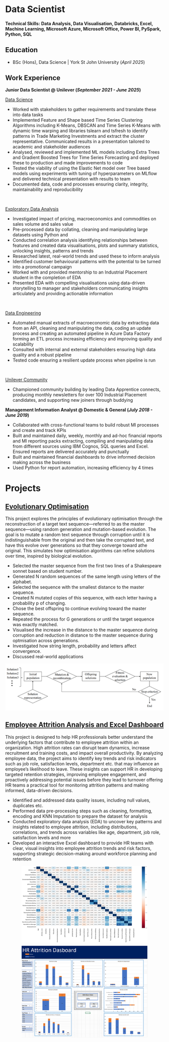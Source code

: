 # Data Scientist

#### Technical Skills: Data Analysis, Data Visualisation, Databricks, Excel, Machine Learning, Microsoft Azure, Microsoft Office, Power BI, PySpark, Python, SQL

## Education
- BSc (Hons), Data Science | York St John University (_April 2025_)								       		

## Work Experience
**Junior Data Scientist @ Unilever (_September 2021 - June 2025_)**

<ins>Data Science</ins>
- Worked with stakeholders to gather requirements and translate these into data tasks
- Implemented Feature and Shape based Time Series Clustering Algorithms including K-Means, DBSCAN and Time Series K-Means with dynamic time warping and libraries tslearn and tsfresh to identify patterns in Trade Marketing Investments and extract the cluster representative. Communicated results in a presentation tailored to academic and stakeholder audiences
- Analysed, reviewed and implemented ML models including Extra Trees and Gradient Boosted Trees for Time Series Forecasting and deployed these to production and made improvements to code
- Tested the viability of using the Elastic Net model over Tree based models using experiments with tuning of hyperparameters on MLflow and delivered technical presentation with results to team
- Documented data, code and processes ensuring clarity, integrity, maintainability and reproducibility
<br>

<ins>Exploratory Data Analysis</ins>
- Investigated impact of pricing, macroeconomics and commodities on sales volume and sales value 
- Pre-processed data by collating, cleaning and manipulating large datasets using Python and 
- Conducted correlation analysis identifying relationships between features and created data visualisations, plots and summary statistics, unlocking insights, patterns and trends
- Researched latest, real-world trends and used these to inform analysis
- Identified customer behavioural patterns with the potential to be turned into a promotional campaign
- Worked with and provided mentorship to an Industrial Placement student in the completion of EDA
- Presented EDA with compelling visualisations using data-driven storytelling to manager and stakeholders communicating insights articulately and providing actionable information
<br>

<ins>Data Engineering</ins>
- Automated manual extracts of macroeconomic data by extracting data from an API, cleaning and manipulating the data, coding an update process and creating an automated pipeline in Azure Data Factory forming an ETL process increasing efficiency and improving quality and scalability
- Consulted with internal and external stakeholders ensuring high data quality and a robust pipeline
- Tested code ensuring a resilient update process when pipeline is run
<br>

<ins>Unilever Community</ins>
- Championed community building by leading Data Apprentice connects, producing monthly newsletters for over 100 Industrial Placement candidates, and supporting new joiners through buddying

**Management Information Analyst  @ Domestic & General (_July 2018 - June 2019_)**
- Collaborated with cross-functional teams to build robust MI processes and create and track KPIs
- Built and maintained daily, weekly, monthly and ad-hoc financial reports and MI reporting packs extracting, compiling and manipulating data from different sources using IBM Cognos, SQL queries and Excel. Ensured reports are delivered accurately and punctually
- Built and maintained financial dashboards to drive informed decision making across the business
- Used Python for report automation, increasing efficiency by 4 times


# Projects
## [Evolutionary Optimisation](https://github.com/junaid-din/evolutionary-optimisation) 

This project explores the principles of evolutionary optimisation through the reconstruction of a target text sequence—referred to as the master sequence—using random generation and mutation-based evolution. The goal is to mutate a random text sequence through corruption until it is indistinguishable from the original and then take the corrupted text, and have this evolve over generations so that they converge toward athe original. This simulates how optimisation algorithms can refine solutions over time, inspired by biological evolution.

* Selected the master sequence from the first two lines of a Shakespeare sonnet based on student number.
* Generated N random sequences of the same length using letters of the alphabet.
* Selected the sequence with the smallest distance to the master sequence.
* Created N mutated copies of this sequence, with each letter having a probability p of changing.
* Chose the best offspring to continue evolving toward the master sequence.
* Repeated the process for G generations or until the target sequence was exactly matched.
* Visualised the increase in the distance to the master sequence during corruption and reduction in distance to the master sequence during optmisation across generations.
* Investigated how string length, probability and letters affect convergence.
* Discussed real-world applications 

![Evolutionary Optimisation](images/evolutionary_optimisation.png)


## [Employee Attrition Analysis and Excel Dashboard](https://github.com/junaid-din/employee-attrition-analysis-and-dashboard) 

This project is designed to help HR professionals better understand the underlying factors that contribute to employee attrition within an organization. High attrition rates can disrupt team dynamics, increase recruitment and training costs, and impact overall productivity. By analyzing employee data, the project aims to identify key trends and risk indicators such as job role, satisfaction levels, department etc. that may influence an employee’s likelihood to leave. These insights can support HR in developing targeted retention strategies, improving employee engagement, and proactively addressing potential issues before they lead to turnover offering HR teams a practical tool for monitoring attrition patterns and making informed, data-driven decisions.

* Identified and addressed data quality issues, including null values, duplicates etc.
* Performed data pre-processing steps such as cleaning, formatting, encoding and KNN Imputation to prepare the dataset for analysis
* Conducted exploratory data analysis (EDA) to uncover key patterns and insights related to employee attrition, including distributions, correlations, and trends across variables like age, department, job role, satisfaction levels and more
* Developed an interactive Excel dashboard to provide HR teams with clear, visual insights into employee attrition trends and risk factors, supporting strategic decision-making around workforce planning and retention

<div style="display: flex; justify-content: center; flex-wrap: wrap; gap: 10px;">
  <img src="images/attrition_eda_1_of_2.png" style="width: 100%; max-width: 400px;">
  <img src="images/attrition_eda_2_of_2.png" style="width: 100%; max-width: 400px;">
</div>



